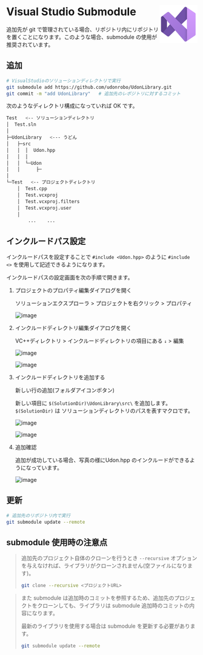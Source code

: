 # Visual Studio Submodule <img src="../Assets/IconVisualStudio.png" height="100px" align="right">

追加先が git で管理されている場合、リポジトリ内にリポジトリを置くことになります。このような場合、submodule の使用が推奨されています。

## 追加

```sh
# VisualStudioのソリューションディレクトリで実行
git submodule add https://github.com/udonrobo/UdonLibrary.git
git commit -m "add UdonLibrary"   # 追加先のレポジトリに対するコミット
```

次のようなディレクトリ構成になっていれば OK です。

```sh
Test   <-- ソリューションディレクトリ
│  Test.sln
│
├─UdonLibrary   <--- うどん
│   ├─src
│   │  │  Udon.hpp
│   │  │
│   │  └─Udon
│   │      ├─
│
└─Test   <-- プロジェクトディレクトリ
    │  Test.cpp
    │  Test.vcxproj
    │  Test.vcxproj.filters
    │  Test.vcxproj.user
    │
        ...    ...
```

## インクルードパス設定

インクルードパスを設定することで `#include <Udon.hpp>` のように `#include <>` を使用して記述できるようになります。

インクルードパスの設定画面を次の手順で開きます。

1. プロジェクトのプロパティ編集ダイアログを開く

   ソリューションエクスプローラ > プロジェクトを右クリック > プロパティ

   ![image](https://github.com/udonrobo/UdonLibrary/assets/91818705/5eaa873d-64ac-478d-b999-d5a872aa2cd3)

2. インクルードディレクトリ編集ダイアログを開く

   VC++ディレクトリ > インクルードディレクトリの項目にある `↓` > 編集

   ![image](https://github.com/udonrobo/UdonLibrary/assets/91818705/5753824d-75e5-454d-947f-051f8fe87017)

   ![image](https://github.com/udonrobo/UdonLibrary/assets/91818705/99f3a95e-a2c3-4394-ba20-accc13126711)

3. インクルードディレクトリを追加する

   新しい行の追加(フォルダアイコンボタン)

   新しい項目に `$(SolutionDir)\UdonLibrary\src\` を追加します。`$(SolutionDir)` は ソリューションディレクトリのパスを表すマクロです。

   ![image](https://github.com/udonrobo/UdonLibrary/assets/91818705/10180b70-d664-435e-b366-156226863c68)

   ![image](https://github.com/udonrobo/UdonLibrary/assets/91818705/5aff2346-83d3-45ef-a8cc-89e1224a28d5)

4. 追加確認

    追加が成功している場合、写真の様にUdon.hpp のインクルードができるようになっています。

    ![image](https://github.com/udonrobo/UdonLibrary/assets/91818705/bf559aad-c13f-4a28-a360-e886483e3dbd)

## 更新

```sh
# 追加先のリポジトリ内で実行
git submodule update --remote
```

## submodule 使用時の注意点

> 追加先のプロジェクト自体のクローンを行うとき `--recursive` オプションを与えなければ、ライブラリがクローンされません(空ファイルになります)。
>
> ```sh
> git clone --recursive <プロジェクトURL>
> ```

> また submodule は追加時のコミットを参照するため、追加先のプロジェクトをクローンしても、ライブラリは submodule 追加時のコミットの内容になります。
>
> 最新のライブラリを使用する場合は submodule を更新する必要があります。
>
> ```sh
> git submodule update --remote
> ```
